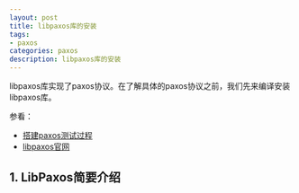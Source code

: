```yaml
---
layout: post
title: libpaxos库的安装
tags:
- paxos
categories: paxos
description: libpaxos库的安装
---
```


libpaxos库实现了paxos协议。在了解具体的paxos协议之前，我们先来编译安装libpaxos库。

<!-- more -->

参看：

* [搭建paxos测试过程](http://blog.csdn.net/zhaoforyou/article/details/53573407)
* [libpaxos官网](https://bitbucket.org/sciascid/libpaxos)


## 1. LibPaxos简要介绍






<br />
<br />
<br />


